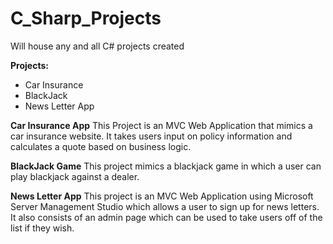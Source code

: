 # C_Sharp_Projects
Will house any and all C# projects created


**Projects:**

- Car Insurance
- BlackJack
- News Letter App


**Car Insurance App**
This Project is an MVC Web Application that mimics a car insurance website. It takes users input on policy information and calculates a quote based on business logic.

**BlackJack Game** 
This project mimics a blackjack game in which a user can play blackjack against a dealer.

**News Letter App**
This project is an MVC Web Application using Microsoft Server Management Studio which allows a user to sign up for news letters. It also consists of an admin page which can be used to take users off of the list if they wish.
